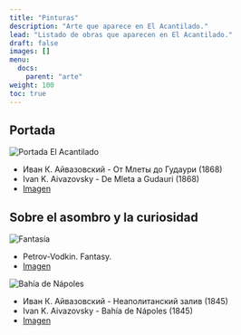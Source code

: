 ```yaml
---
title: "Pinturas"
description: "Arte que aparece en El Acantilado."
lead: "Listado de obras que aparecen en El Acantilado."
draft: false
images: []
menu:
  docs:
    parent: "arte"
weight: 100
toc: true
---
```



## Portada

![Portada El Acantilado](https://upload.wikimedia.org/wikipedia/commons/thumb/c/c1/%D0%98%D0%B2%D0%B0%D0%BD_%D0%9A._%D0%90%D0%B9%D0%B2%D0%B0%D0%B7%D0%BE%D0%B2%D1%81%D0%BA%D0%B8%D0%B9_-_%D0%9E%D1%82_%D0%9C%D0%BB%D0%B5%D1%82%D1%8B_%D0%B4%D0%BE_%D0%93%D1%83%D0%B4%D0%B0%D1%83%D1%80%D0%B8_%281868%29.jpg/640px-%D0%98%D0%B2%D0%B0%D0%BD_%D0%9A._%D0%90%D0%B9%D0%B2%D0%B0%D0%B7%D0%BE%D0%B2%D1%81%D0%BA%D0%B8%D0%B9_-_%D0%9E%D1%82_%D0%9C%D0%BB%D0%B5%D1%82%D1%8B_%D0%B4%D0%BE_%D0%93%D1%83%D0%B4%D0%B0%D1%83%D1%80%D0%B8_%281868%29.jpg)
* Иван К. Айвазовский - От Млеты до Гудаури (1868)
* Ivan K. Aivazovsky - De Mleta a Gudauri (1868)
* [Imagen](https://commons.wikimedia.org/wiki/File:%D0%98%D0%B2%D0%B0%D0%BD_%D0%9A._%D0%90%D0%B9%D0%B2%D0%B0%D0%B7%D0%BE%D0%B2%D1%81%D0%BA%D0%B8%D0%B9_-_%D0%9E%D1%82_%D0%9C%D0%BB%D0%B5%D1%82%D1%8B_%D0%B4%D0%BE_%D0%93%D1%83%D0%B4%D0%B0%D1%83%D1%80%D0%B8_(1868).jpg)


## Sobre el asombro y la curiosidad

![Fantasía](https://upload.wikimedia.org/wikipedia/commons/thumb/1/16/Petrov-Vodkin._Fantasy.jpg/613px-Petrov-Vodkin._Fantasy.jpg)
* Petrov-Vodkin. Fantasy.
* [Imagen](https://commons.wikimedia.org/wiki/File:Petrov-Vodkin._Fantasy.jpg)

![Bahía de Nápoles](https://upload.wikimedia.org/wikipedia/commons/thumb/f/f4/%D0%98%D0%B2%D0%B0%D0%BD_%D0%9A._%D0%90%D0%B9%D0%B2%D0%B0%D0%B7%D0%BE%D0%B2%D1%81%D0%BA%D0%B8%D0%B9_-_%D0%9D%D0%B5%D0%B0%D0%BF%D0%BE%D0%BB%D0%B8%D1%82%D0%B0%D0%BD%D1%81%D0%BA%D0%B8%D0%B9_%D0%B7%D0%B0%D0%BB%D0%B8%D0%B2_%281845%29.jpg/640px-%D0%98%D0%B2%D0%B0%D0%BD_%D0%9A._%D0%90%D0%B9%D0%B2%D0%B0%D0%B7%D0%BE%D0%B2%D1%81%D0%BA%D0%B8%D0%B9_-_%D0%9D%D0%B5%D0%B0%D0%BF%D0%BE%D0%BB%D0%B8%D1%82%D0%B0%D0%BD%D1%81%D0%BA%D0%B8%D0%B9_%D0%B7%D0%B0%D0%BB%D0%B8%D0%B2_%281845%29.jpg)
* Иван К. Айвазовский - Неаполитанский залив (1845)
* Ivan K. Aivazovsky - Bahía de Nápoles (1845)
* [Imagen](https://commons.wikimedia.org/wiki/File:%D0%98%D0%B2%D0%B0%D0%BD_%D0%9A._%D0%90%D0%B9%D0%B2%D0%B0%D0%B7%D0%BE%D0%B2%D1%81%D0%BA%D0%B8%D0%B9_-_%D0%9D%D0%B5%D0%B0%D0%BF%D0%BE%D0%BB%D0%B8%D1%82%D0%B0%D0%BD%D1%81%D0%BA%D0%B8%D0%B9_%D0%B7%D0%B0%D0%BB%D0%B8%D0%B2_%281845%29.jpg)
